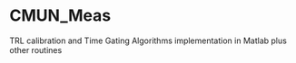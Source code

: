 # CMUN_Meas
TRL calibration and Time Gating Algorithms implementation in Matlab plus other routines
